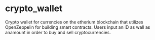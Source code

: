 # crypto_wallet
Crypto wallet for currencies on the etherium blockchain that utilizes OpenZeppelin for building smart contracts. Users input an ID as wall as anamount in order to buy and sell cryptocurrencies.
